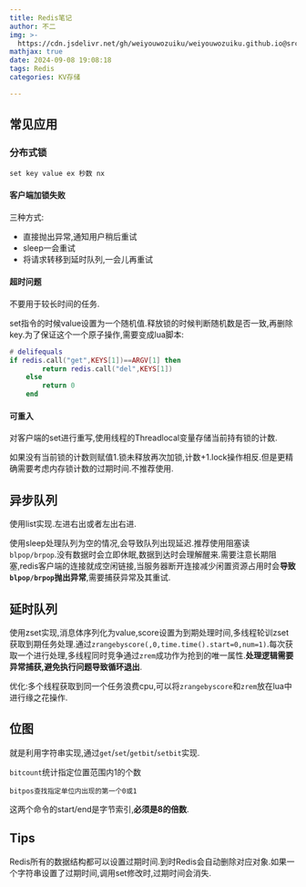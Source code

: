 ```yaml
---
title: Redis笔记
author: 不二
img: >-
  https://cdn.jsdelivr.net/gh/weiyouwozuiku/weiyouwozuiku.github.io@src/source/_posts/PageImg/KV存储/Redis学习笔记.png
mathjax: true
date: 2024-09-08 19:08:18
tags: Redis
categories: KV存储

---
```


## 常见应用

### 分布式锁

`set key value ex 秒数 nx`

#### 客户端加锁失败

三种方式: 

- 直接抛出异常,通知用户稍后重试
- sleep一会重试
- 将请求转移到延时队列,一会儿再重试

#### 超时问题

不要用于较长时间的任务.

set指令的时候value设置为一个随机值.释放锁的时候判断随机数是否一致,再删除key.为了保证这个一个原子操作,需要变成lua脚本:
```lua
# delifequals
if redis.call("get",KEYS[1])==ARGV[1] then
    	return redis.call("del",KEYS[1])
    else
    	return 0
    end
```

#### 可重入

对客户端的set进行重写,使用线程的Threadlocal变量存储当前持有锁的计数.

如果没有当前锁的计数则赋值1.锁未释放再次加锁,计数+1.lock操作相反.但是更精确需要考虑内存锁计数的过期时间.不推荐使用.

## 异步队列

使用list实现.左进右出或者左出右进.

使用sleep处理队列为空的情况,会导致队列出现延迟.推荐使用阻塞读`blpop/brpop`.没有数据时会立即休眠,数据到达时会理解醒来.需要注意长期阻塞,redis客户端的连接就成空闲链接,当服务器断开连接减少闲置资源占用时会**导致`blpop/brpop`抛出异常**,需要捕获异常及其重试.

## 延时队列

使用zset实现,消息体序列化为value,score设置为到期处理时间,多线程轮训zset获取到期任务处理.通过`zrangebyscore(,0,time.time().start=0,num=1)`.每次获取一个进行处理,多线程同时竞争通过`zrem`成功作为抢到的唯一属性.**处理逻辑需要异常捕获,避免执行问题导致循环退出**.

优化:多个线程获取到同一个任务浪费cpu,可以将`zrangebyscore`和`zrem`放在lua中进行缘之花操作.

## 位图

就是利用字符串实现,通过`get`/`set`/`getbit`/`setbit`实现.

`bitcount`统计指定位置范围内1的个数

`bitpos查找指定单位内出现的第一个0或1`

这两个命令的start/end是字节索引,**必须是8的倍数**.

## Tips

Redis所有的数据结构都可以设置过期时间.到时Redis会自动删除对应对象.如果一个字符串设置了过期时间,调用set修改时,过期时间会消失.



